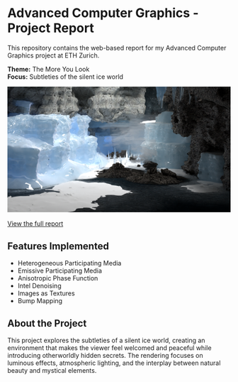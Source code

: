 # Advanced Computer Graphics - Project Report

This repository contains the web-based report for my Advanced Computer Graphics project at ETH Zurich.

**Theme:** The More You Look  
**Focus:** Subtleties of the silent ice world

![Final Rendered Image](scenes/final/finalimage_denoised_2048.png)

[View the full report](https://sandrimaddie.github.io/ethz-cg23-project-report/)

## Features Implemented

- Heterogeneous Participating Media
- Emissive Participating Media
- Anisotropic Phase Function
- Intel Denoising
- Images as Textures
- Bump Mapping

## About the Project

This project explores the subtleties of a silent ice world, creating an environment that makes the viewer feel welcomed and peaceful while introducing otherworldly hidden secrets. The rendering focuses on luminous effects, atmospheric lighting, and the interplay between natural beauty and mystical elements.

